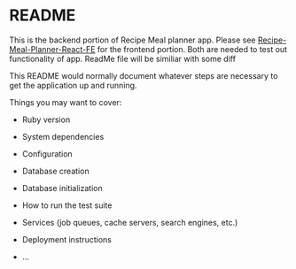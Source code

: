 # README

This is the backend portion of Recipe Meal planner app. Please see  [Recipe-Meal-Planner-React-FE](https://github.com/trungdinh1983/Recipe-Meal-Planner-React-FE) for the frontend portion. Both are needed to test out functionality of app. ReadMe file will be similiar with some diff


This README would normally document whatever steps are necessary to get the
application up and running.

Things you may want to cover:

* Ruby version

* System dependencies

* Configuration

* Database creation

* Database initialization

* How to run the test suite

* Services (job queues, cache servers, search engines, etc.)

* Deployment instructions

* ...

